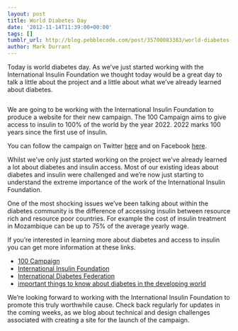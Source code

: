 ```yaml
---
layout: post
title: World Diabetes Day
date: '2012-11-14T11:39:00+00:00'
tags: []
tumblr_url: http://blog.pebblecode.com/post/35700083383/world-diabetes-day
author: Mark Durrant
---
```

<p>Today is world diabetes day. As we’ve just started working with the International Insulin Foundation we thought today would be a great day to talk a little about the project and a little about what we’ve already learned about diabetes.</p>

<p><img src="http://media.tumblr.com/tumblr_mdh715Oz4N1r1hmko.png" alt=""/></p>

<p>We are going to be working with the International Insulin Foundation to produce a website for their new campaign. The 100 Campaign aims to give access to insulin to 100% of the world by the year 2022. 2022 marks 100 years since the first use of insulin.</p>

<p>You can follow the campaign on Twitter <a href="https://twitter.com/100campaign">here</a> and on Facebook <a href="http://www.facebook.com/100Campaign">here</a>.</p>

<p>Whilst we’ve only just started working on the project we’ve already learned a lot about diabetes and insulin access. Most of our existing ideas about diabetes and insulin were challenged and we’re now just starting to understand the extreme importance of the work of the International Insulin Foundation.</p>

<p>One of the most shocking issues we’ve been talking about within the diabetes community is the difference of accessing insulin between resource rich and resource poor countries. For example the cost of insulin treatment in Mozambique can be up to 75% of the average yearly wage.</p>

<p>If you’re interested in learning more about diabetes and access to insulin you can get more information at these links.</p>

<ul><li><a href="http://www.access2insulin.org/100-campaign.html">100 Campaign</a></li>
<li><a href="http://www.access2insulin.org/">International Insulin Foundation</a></li>
<li><a href="http://www.idf.org/">International Diabetes Federation </a></li>
<li><a href="http://www.diabetesmine.com/2012/01/important-things-to-know-about-diabetes-in-the-developing-world.html#more-40574">important things to know about diabetes in the developing world</a></li>
</ul><p>We’re looking forward to working with the International Insulin Foundation to promote this truly worthwhile cause. Check back regularly for updates in the coming weeks, as we blog about technical and design challenges associated with creating a site for the launch of the campaign.</p>
